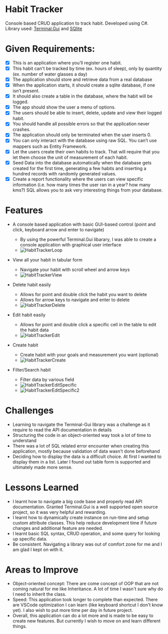 # Habit Tracker

Console based CRUD application to track habit.
Developed using C#.
Library used: [Terminal.Gui](https://gui-cs.github.io/Terminal.Gui/index.html) and [SQlite](https://www.nuget.org/packages/System.Data.SQLite/)


# Given Requirements:
- [x] This is an application where you’ll register one habit.
- [x] This habit can't be tracked by time (ex. hours of sleep), only by quantity (ex. number of water glasses a day)
- [x] The application should store and retrieve data from a real database
- [x] When the application starts, it should create a sqlite database, if one isn’t present.
- [x] It should also create a table in the database, where the habit will be logged.
- [x] The app should show the user a menu of options.
- [x] The users should be able to insert, delete, update and view their logged habit.
- [x] You should handle all possible errors so that the application never crashes.
- [x] The application should only be terminated when the user inserts 0.
- [x] You can only interact with the database using raw SQL. You can’t use mappers such as Entity Framework.
- [x] Let the users create their own habits to track. That will require that you let them choose the unit of measurement of each habit.
- [x] Seed Data into the database automatically when the database gets created for the first time, generating a few habits and inserting a hundred records with randomly generated values.
- [x] Create a report functionality where the users can view specific information (i.e. how many times the user ran in a year? how many kms?) SQL allows you to ask very interesting things from your database.

# Features

* A console based application with basic GUI-based control (point and click, keyboard arrow and enter to navigate)

	- By using the powerful Terminal.Gui libarary, I was able to create a console application with graphical user interface
	- ![HabitTrackerLoop](https://github.com/user-attachments/assets/e5fd430d-4d82-45e2-90d6-94929997decf)

* View all your habit in tabular form

    - Navigate your habit with scroll wheel and arrow keys
 	- ![HabitTrackerView](https://github.com/user-attachments/assets/0f51d34e-d8b1-469e-a74c-6417328ff9b3)

* Delete habit easily

	- Allows for point and double click the habit you want to delete
	- Allows for arrow keys to navigate and enter to delete
    - ![HabitTrackerDelete](https://github.com/user-attachments/assets/356f3e58-186f-4914-9afd-df930ad2e7a1)

* Edit habit easily

	- Allows for point and double click a specific cell in the table to edit the habit data
    - ![HabitTrackerEdit](https://github.com/user-attachments/assets/ec222343-117e-4db4-80cd-6fd35106c951)

* Create habit

	- Create habit with your goals and measurement you want (optional)
	- ![HabitTrackerCreate](https://github.com/user-attachments/assets/05882023-420c-4096-804e-e005481e2d14)

* Filter/Search habit

	- Filter data by various field
	- ![HabitTrackerEditSpecific](https://github.com/user-attachments/assets/ab020e49-fcb5-4c64-ac6f-62249024ba57)
	- ![HabitTrackerEditSpecific2](https://github.com/user-attachments/assets/c6bf2399-f134-48a2-82f6-ac1401836349)

# Challenges
	
- Learning to navigate the Terminal-Gui library was a challenge as it require to read the API documentation in details
- Structuring the code in an object-oriented way took a lot of time to understand
- There was a lot of SQL related error encounter when creating this application, mostly because validation of data wasn't done beforehand
- Deciding how to display the data is a difficult choice. At first I wanted to display them in a list. Later I found out table form is supported and ultimately made more sense.
	
# Lessons Learned
- I learnt how to navigate a big code base and properly read API documentation. Granted Terminal.Gui is a well supported open source project, so it was very helpful and rewarding.
- I learnt how to dynamically create instance on run-time and setup custom attribute classes. This help reduce development time if future changes and additional feature are needed.
- I learnt basic SQL syntax, CRUD operation, and some query for looking up specific data.
- Be consistent. Navigating a library was out of comfort zone for me and I am glad I kept on with it.

# Areas to Improve
- Object-oriented concept: There are come concept of OOP that are not coming natural for me like Inheritance. A lot of time I wasn't sure why do I need to inherit the class.
- Speed: This application took longer to complete than expected. There are VSCode optimization I can learn (like keyboard shortcut I don't know yet). I also wish to put more time per day in future project.
- Overall, this application can do a lot more and is made to be easy to create new features. But currently I wish to move on and learn different things.